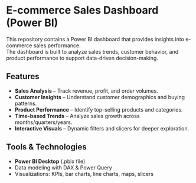 # E-commerce Sales Dashboard (Power BI)

This repository contains a Power BI dashboard that provides insights into e-commerce sales performance.  
The dashboard is built to analyze sales trends, customer behavior, and product performance to support data-driven decision-making.



## Features
- **Sales Analysis** – Track revenue, profit, and order volumes.
- **Customer Insights** – Understand customer demographics and buying patterns.
- **Product Performance** – Identify top-selling products and categories.
- **Time-based Trends** – Analyze sales growth across months/quarters/years.
- **Interactive Visuals** – Dynamic filters and slicers for deeper exploration.



## Tools & Technologies
- **Power BI Desktop** (.pbix file)
- Data modeling with DAX & Power Query
- Visualizations: KPIs, bar charts, line charts, maps, slicers


